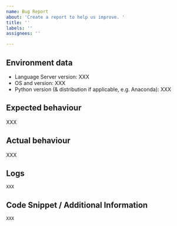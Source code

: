 ```yaml
---
name: Bug Report
about: 'Create a report to help us improve. '
title: ''
labels: ''
assignees: ''

---
```


<!-- 
Read the guidelines for filing an issue first. 

https://github.com/microsoft/pylance-release/blob/master/TROUBLESHOOTING.md#filing-an-issue
-->

## Environment data
<!--
To find your version: 

Select "View: Toggle Output" from the command palette (Ctrl+Shift+P on Windows/Linux, Command+Shift+P on macOS), then select "Python" in the dropdown on the right ("Python Language Server" if running Insiders build of VS Code). Look for the line Microsoft Python Language Server version X in the console.
-->

- Language Server version: XXX   
- OS and version: XXX
- Python version (& distribution if applicable, e.g. Anaconda): XXX

## Expected behaviour

XXX

## Actual behaviour

XXX


## Logs

<!-- 
Enable trace logging by adding "python.analysis.logLevel": "Trace" to your settings.json configuration file.

Adding this will cause a large amount of info to be printed to the Python output panel. This should not be left long term, as the performance impact of the logging is significant.
-->

```
XXX
```

## Code Snippet / Additional lnformation

<!--
Note: If you think a GIF of what is happening would be helpful, consider tools like https://www.cockos.com/licecap/, https://github.com/phw/peek or https://www.screentogif.com/ .
-->

```python
XXX
```


